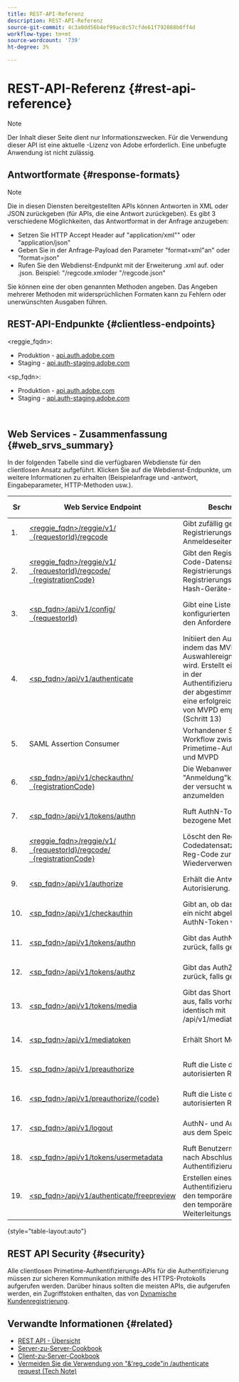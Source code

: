 ```yaml
---
title: REST-API-Referenz
description: REST-API-Referenz
source-git-commit: 4c3a0dd56b4ef99ac8c57cfde61f792088b0ff4d
workflow-type: tm+mt
source-wordcount: '739'
ht-degree: 3%

---
```



# REST-API-Referenz {#rest-api-reference}

>[!NOTE]
>
>Der Inhalt dieser Seite dient nur Informationszwecken. Für die Verwendung dieser API ist eine aktuelle -Lizenz von Adobe erforderlich. Eine unbefugte Anwendung ist nicht zulässig.

## Antwortformate {#response-formats}


>[!NOTE]
>
> Die in diesen Diensten bereitgestellten APIs können Antworten in XML oder JSON zurückgeben (für APIs, die eine Antwort zurückgeben). Es gibt 3 verschiedene Möglichkeiten, das Antwortformat in der Anfrage anzugeben:
>* Setzen Sie HTTP Accept Header auf &quot;application/xml&quot;</code>&quot; oder &quot;application/json</code>&quot;
>* Geben Sie in der Anfrage-Payload den Parameter &quot;format=xml&quot;an</code>&quot; oder &quot;format=json</code>&quot;</li>
>* Rufen Sie den Webdienst-Endpunkt mit der Erweiterung .xml auf.</code> oder .json</code>. Beispiel: &quot;/regcode.xml</code>oder &quot;/regcode.json</code>&quot;
>
>Sie können eine der oben genannten Methoden angeben. Das Angeben mehrerer Methoden mit widersprüchlichen Formaten kann zu Fehlern oder unerwünschten Ausgaben führen.

## REST-API-Endpunkte {#clientless-endpoints}

&lt;reggie_fqdn>:

* Produktion - [api.auth.adobe.com](http://api.auth.adobe.com/)
* Staging - [api.auth-staging.adobe.com](http://api.auth-staging.adobe.com/)

&lt;sp_fqdn>:

* Produktion - [api.auth.adobe.com](http://api.auth.adobe.com/)
* Staging - [api.auth-staging.adobe.com](http://api.auth-staging.adobe.com/)

</br>


## Web Services - Zusammenfassung {#web_srvs_summary}

In der folgenden Tabelle sind die verfügbaren Webdienste für den clientlosen Ansatz aufgeführt. Klicken Sie auf die Webdienst-Endpunkte, um weitere Informationen zu erhalten (Beispielanfrage und -antwort, Eingabeparameter, HTTP-Methoden usw.).


| Sr | Web Service Endpoint | Beschreibung | [Diag.  </br>Ref](http://tve.helpdocsonline.com/api-reference-v2-test#illustration). | gehostet bei | aufgerufen von |
| --- | --- | --- | --- | --- | --- |
| 1. | [&lt;reggie_fqdn>/reggie/v1/  </br>  {requestorId}/regcode](http://tve.helpdocsonline.com/registration-code-request) | Gibt zufällig generierten Registrierungs-Code und Anmeldeseiten-URI zurück | 2 | Adobe  </br>Reg Code-Dienst | Smart Device |
| 2. | [&lt;reggie_fqdn>/reggie/v1/  </br>  {requestorId}/regcode/  </br>  {registrationCode}](http://tve.helpdocsonline.com/return-registration-record) | Gibt den Registrierungs-Code-Datensatz mit Registrierungs-Code-UUID, Registrierungs-Code und Hash-Geräte-ID zurück | 8 | Adobe  </br>Reg Code-Dienst | Primetime-Authentifizierung |
| 3. | [&lt;sp_fqdn>/api/v1/config/  </br>  {requestorId}](http://tve.helpdocsonline.com/provide-mvpd-list) | Gibt eine Liste der konfigurierten MVPDs für den Anforderer zurück | 5 | Adobe  </br>Primetime  </br>Authentifizierung  </br>Diensleistung | Anmelden  </br>Web  </br>App |
| 4. | [&lt;sp_fqdn>/api/v1/authenticate](http://tve.helpdocsonline.com/initiate-authentication) | Initiiert den AuthN-Prozess, indem das MVPD-Auswahlereignis informiert wird. Erstellt einen Datensatz in der Authentifizierungsdatenbank, der abgestimmt wird, wenn eine erfolgreiche Antwort von MVPD empfangen wird (Schritt 13) | 7 | Adobe  </br>Primetime  </br>Authentifizierung  </br>Diensleistung | Anmelden  </br>Web  </br>App |
| 5. | SAML Assertion Consumer | Vorhandener SAML-Workflow zwischen Primetime-Authentifizierung und MVPD | 13 | Primetime  </br>Authentifizierung  </br>Diensleistung | Primetime-Authentifizierung |
| 6. | [&lt;sp_fqdn>/api/v1/checkauthn/  </br>  {registrationCode}](http://tve.helpdocsonline.com/check-authentication-flow-by-second-screen-web-app) | Die Webanwendung &quot;Anmeldung&quot;kann prüfen, ob der versucht wurde, sich anzumelden |  | Primetime  </br>Authentifizierung   </br>Diensleistung | Anmelden   </br>Web   </br>App |
| 7. | [&lt;sp_fqdn>/api/v1/tokens/authn](http://tve.helpdocsonline.com/rest-api-retrieve-authentication-token) | Ruft AuthN-Token-bezogene Metadaten ab | 15 | Primetime  </br>Authentifizierung  </br>Diensleistung | Smart Device |
| 8. | [&lt;reggie_fqdn>/reggie/v1/  </br>  {requestorId}/regcode/  </br>  {registrationCode}](http://tve.helpdocsonline.com/delete-registration-record) | Löscht den Reg-Codedatensatz und gibt den Reg-Code zur Wiederverwendung frei | 16 | Adobe  </br>Reg Code-Dienst | Primetime-Authentifizierung |
| 9. | [&lt;sp_fqdn>/api/v1/authorize](http://tve.helpdocsonline.com/initiate-authorization) | Erhält die Antwort auf die Autorisierung. | 17 | Primetime  </br>Authentifizierung  </br>Diensleistung | Smart Device |
| 10. | [&lt;sp_fqdn>/api/v1/checkauthin](http://tve.helpdocsonline.com/check-authentication-token) | Gibt an, ob das Gerät über ein nicht abgelaufenes AuthN-Token verfügt. |  | Primetime  </br>Authentifizierung  </br>Diensleistung | Smart Device |
| 11. | [&lt;sp_fqdn>/api/v1/tokens/authn](http://tve.helpdocsonline.com/rest-api-retrieve-authentication-token) | Gibt das AuthN-Token zurück, falls gefunden. |  | Primetime  </br>Authentifizierung  </br>Diensleistung | Smart Device |
| 12. | [&lt;sp_fqdn>/api/v1/tokens/authz](http://tve.helpdocsonline.com/retrieve-authorization-token) | Gibt das AuthZ-Token zurück, falls gefunden. |  | Primetime  </br>Authentifizierung  </br>Diensleistung | Smart Device |
| 13. | [&lt;sp_fqdn>/api/v1/tokens/media](http://tve.helpdocsonline.com/obtain-short-media-token) | Gibt das Short Media Token aus, falls vorhanden - identisch mit /api/v1/mediatoken |  | Primetime  </br>Authentifizierung  </br>Diensleistung | Smart Device |
| 14. | [&lt;sp_fqdn>/api/v1/mediatoken](http://tve.helpdocsonline.com/obtain-short-media-token) | Erhält Short Media Token |  | Primetime  </br>Authentifizierung  </br>Diensleistung | Smart Device |
| 15. | [&lt;sp_fqdn>/api/v1/preauthorize](http://tve.helpdocsonline.com/retrieve-list-of-preauthorized-resources) | Ruft die Liste der vorab autorisierten Ressource ab |  | Primetime  </br>Authentifizierung  </br>Diensleistung | Smart Device |
| 16. | [&lt;sp_fqdn>/api/v1/preauthorize/{code}](http://tve.helpdocsonline.com/retrieve-list-of-preauthorized-resources-by-way-of-web-app) | Ruft die Liste der vorab autorisierten Ressourcen ab |  | Primetime  </br>Authentifizierung  </br>Diensleistung | Webanwendung anmelden |
| 17. | [&lt;sp_fqdn>/api/v1/logout](http://tve.helpdocsonline.com/logout) | AuthN- und AuthZ-Token aus dem Speicher entfernen |  | Primetime  </br>Authentifizierung   </br>Diensleistung | Smart Device |
| 18. | [&lt;sp_fqdn>/api/v1/tokens/usermetadata](http://tve.helpdocsonline.com/user-metadata-call) | Ruft Benutzermetadaten nach Abschluss des Authentifizierungsflusses ab | Nicht zutreffend | Nicht zutreffend | Smart Device |
| 19. | [&lt;sp_fqdn>/api/v1/authenticate/freepreview](http://tve.helpdocsonline.com/free-preview-for-temp-pass-and-promotional-temp-pass) | Erstellen eines Authentifizierungstokens für den temporären Pass oder den temporären Weiterleitungs-Pass | Nicht zutreffend | Primetime  </br>Authentifizierung  </br>Diensleistung | Smart Device |

{style=&quot;table-layout:auto&quot;}

## REST API Security {#security}

Alle clientlosen Primetime-Authentifizierungs-APIs für die Authentifizierung müssen zur sicheren Kommunikation mithilfe des HTTPS-Protokolls aufgerufen werden. Darüber hinaus sollten die meisten APIs, die aufgerufen werden, ein Zugriffstoken enthalten, das von [Dynamische Kundenregistrierung](http://tve.helpdocsonline.com/dynamic-client-registration).


## Verwandte Informationen {#related}

* [REST API - Übersicht](http://tve.helpdocsonline.com/reset-api-overview)
* [Server-zu-Server-Cookbook](http://tve.helpdocsonline.com/server-to-server-cookbook)
* [Client-zu-Server-Cookbook](http://tve.helpdocsonline.com/client-to-server)
* [Vermeiden Sie die Verwendung von &quot;&amp;&#39;reg\_code&quot;in /authenticate request (Tech Note)](https://tve.zendesk.com/entries/23648011-Clientless-Avoid-using-reg-code-in-authenticate-request)
